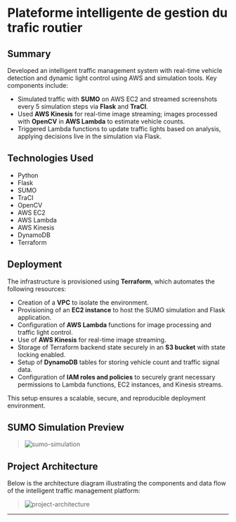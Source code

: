 # Plateforme intelligente de gestion du trafic routier

## Summary

Developed an intelligent traffic management system with real-time vehicle detection and dynamic light control using AWS and simulation tools. Key components include:

- Simulated traffic with **SUMO** on AWS EC2 and streamed screenshots every 5 simulation steps via **Flask** and **TraCI**.
- Used **AWS Kinesis** for real-time image streaming; images processed with **OpenCV** in **AWS Lambda** to estimate vehicle counts.
- Triggered Lambda functions to update traffic lights based on analysis, applying decisions live in the simulation via Flask.

## Technologies Used

- Python  
- Flask  
- SUMO  
- TraCI  
- OpenCV  
- AWS EC2  
- AWS Lambda  
- AWS Kinesis  
- DynamoDB  
- Terraform  

## Deployment

The infrastructure is provisioned using **Terraform**, which automates the following resources:

- Creation of a **VPC** to isolate the environment.
- Provisioning of an **EC2 instance** to host the SUMO simulation and Flask application.
- Configuration of **AWS Lambda** functions for image processing and traffic light control.
- Use of **AWS Kinesis** for real-time image streaming.
- Storage of Terraform backend state securely in an **S3 bucket** with state locking enabled.
- Setup of **DynamoDB** tables for storing vehicle count and traffic signal data.
- Configuration of **IAM roles and policies** to securely grant necessary permissions to Lambda functions, EC2 instances, and Kinesis streams.

This setup ensures a scalable, secure, and reproducible deployment environment.

## SUMO Simulation Preview

> ![sumo-simulation](https://github.com/user-attachments/assets/61a08eef-9586-4726-bf64-f483f65500c1)

## Project Architecture

Below is the architecture diagram illustrating the components and data flow of the intelligent traffic management platform:

> ![project-architecture](https://github.com/user-attachments/assets/04f08cee-3eb9-4599-9e39-78107f80f064)





---




